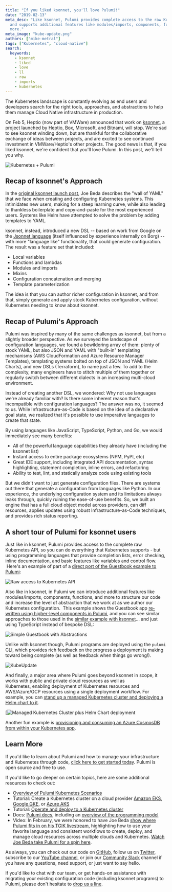 ```yaml
---
title: "If you liked ksonnet, you'll love Pulumi!"
date: "2019-02-13"
meta_desc: "Like ksonnet, Pulumi provides complete access to the raw Kubernetes API,
  and supports additional features like modules/imports, components, functions, and
  more."
meta_image: "kube-update.png"
authors: ["mike-metral"]
tags: ["Kubernetes", "cloud-native"]
search:
  keywords:
    - ksonnet
    - liked
    - love
    - ll
    - raw
    - imports
    - kubernetes
---
```


The Kubernetes landscape is constantly evolving as end users and
developers search for the right tools, approaches, and abstractions to
help them manage Cloud Native infrastructure in production.

On Feb 5, Heptio (now part of VMWare) announced
that work on [ksonnet](https://github.com/ksonnet), a project launched
by Heptio, Box, Microsoft, and Bitnami, will stop. We're sad to see
ksonnet winding down, but are thankful for the collaborative exchange of
ideas between projects, and are excited to see continued investment in
VMWare/Heptio's other projects. The good news is that, if you liked
ksonnet, we're confident that you'll love Pulumi. In this post, we'll
tell you why.
<!--more-->

![Kubernetes + Pulumi](./hero.png)

## Recap of ksonnet's Approach

In the [original ksonnet launch post](https://blog.heptio.com/ksonnet-intro-43f6183a97a6), Joe Beda
describes the "wall of YAML" that we face when creating and configuring
Kubernetes systems. This intimidates new users, making for a steep
learning curve, while also leading to thankless boilerplate and
copy-and-paste for the most experienced users. Systems like Helm have
attempted to solve the problem by adding templates to YAML.

ksonnet, instead, introduced a new DSL -- based on work from Google on
the [Jsonnet language](https://jsonnet.org/) (itself influenced by
experience internally on Borg) -- with more "language like"
functionality, that could generate configuration. The result was a
feature set that included:

- Local variables
- Functions and lambdas
- Modules and imports
- Mixins
- Configuration concatenation and merging
- Template parameterization

The idea is that you can author richer configuration in ksonnet, and
from that, simply generate and apply stock Kubernetes configuration,
without Kubernetes needing to know about ksonnet.

## Recap of Pulumi's Approach

Pulumi was inspired by many of the same challenges as ksonnet, but from
a slightly broader perspective. As we surveyed the landscape of
configuration languages, we found a bewildering array of them: plenty of
stock YAML, but also JSON and YAML with "built-in" templating mechanisms
(AWS CloudFormation and Azure Resource Manager Templates), templating
systems bolted on top of JSON and YAML (Helm Charts), and new DSLs
(Terraform), to name just a few. To add to the complexity, many
engineers have to stitch multiple of them together or regularly switch
between different dialects in an increasing multi-cloud environment.

Instead of creating another DSL, we wondered: Why not use languages
we're already familiar with? Is there some inherent reason that's
incompatible with configuration languages? The answer was no, it seemed
to us. While Infrastructure-as-Code is based on the idea of a
declarative goal state, we realized that it's possible to use imperative
languages to create that state.

By using languages like JavaScript, TypeScript, Python, and Go, we would
immediately see many benefits:

- All of the powerful language capabilities they already have
  (including the ksonnet list)
- Instant access to entire package ecosystems (NPM, PyPI, etc)
- Great IDE support, including integrated API documentation, syntax
  highlighting, statement completion, inline errors, and refactoring
- Ability to test, lint, and statically analyze code using existing
  tools

But we didn't want to just generate configuration files. There are
systems out there that generate a configuration from languages like
Python. In our experience, the underlying configuration system and its
limitations always leaks through, quickly ruining the ease-of-use
benefits. So, we built an engine that has a full cloud object model
across providers, can diff resources, applies updates using robust
Infrastructure-as-Code techniques, and provides rich status reporting.

## A short tour of Pulumi for ksonnet users

Just like in ksonnet, Pulumi provides access to the complete raw
Kubernetes API, so you can do everything that Kubernetes supports - but
using programming languages that provide completion lists, error
checking, inline documentation, and basic features like variables and
control flow.  Here's an example of part of a
[direct port of the Guestbook example to Pulumi](https://github.com/pulumi/examples/tree/master/kubernetes-ts-guestbook/simple):

![Raw access to Kubernetes API](./raw-access.png)

Also like in ksonnet, in Pulumi we can introduce additional features
like modules/imports, components, functions, and more to structure our
code and increase the level of abstraction that we work at as we author
our Kubernetes configuration.  This example shows the Guestbook app
[re-written using higher-level components in Pulumi](https://github.com/pulumi/examples/blob/master/kubernetes-ts-guestbook/components/index.ts),
and you can see similar approaches to those used in the
[similar example with ksonnet](https://github.com/ksonnet/ksonnet/blob/master/examples/guestbook.jsonnet)...
and just using TypeScript instead of bespoke DSL:

![Simple Guestbook with Abstractions](./guestbook-with-abstractions.png)

Unlike with ksonnet though, Pulumi programs are deployed using the
`pulumi` CLI, which provides rich feedback on the progress a deployment
is making toward being complete (as well as feedback when things go
wrong!).

![KubeUpdate](https://www.pulumi.com/uploads/content/blog/if-you-liked-ksonnet-youll-love-pulumi/kube-update.gif)

And finally, a major area where Pulumi goes beyond ksonnet in scope, it
works with public and private cloud resources as well as
Kubernetes, enabling deployment of Kubernetes resources and
AWS/Azure/GCP resources using a single deployment workflow. For example,
you can
[stand up a managed Kubernetes cluster and deploying a Helm chart to it](https://github.com/pulumi/examples/blob/master/classic-azure-ts-aks-mean/index.ts).

[![Managed Kubernetes Cluster plus Helm Chart deployment](./kubernetes-plus-helm-chart.png)

Another fun example is
[provisioning and consuming an Azure CosmosDB from within your Kubernetes app](https://github.com/pulumi/examples/tree/master/classic-azure-ts-aks-mean).

## Learn More

If you'd like to learn about Pulumi and how to manage your
infrastructure and Kubernetes through code, [click here to get started today](/docs/get-started/). Pulumi is open source and free to
use.

If you'd like to go deeper on certain topics, here are some additional
resources to check out:

- [Overview of Pulumi Kubernetes Scenarios](/kubernetes/)
- Tutorial: Create a Kubernetes cluster on a cloud provider
  [Amazon EKS](/registry/packages/kubernetes/how-to-guides/eks/),
  [Google GKE](/registry/packages/kubernetes/how-to-guides/gke/), or
  [Azure AKS](https://github.com/pulumi/examples/tree/master/classic-azure-ts-aks-mean)
- Tutorial: [Operate and deploy to a Kubernetes cluster](/registry/packages/kubernetes/how-to-guides/exposed-deployment/)
- Docs: [Pulumi docs](/docs/), including an
  [overview of the programming model](/docs/concepts/)
- Video: In February, we were honored to have Joe Beda
[show where Pulumi fits in on his TGIK livestream](https://www.youtube.com/watch?v=ILMK65YVSKw),
highlighting how to use your favorite language and consistent workflows to create,
deploy, and manage cloud resources across multiple clouds and
Kubernetes. [Watch Joe Beda take Pulumi for a spin here](https://www.youtube.com/watch?v=ILMK65YVSKw).

As always, you can check out our code on
[GitHub](https://github.com/pulumi), follow us on
[Twitter](https://twitter.com/pulumicorp), subscribe to our [YouTube
channel](https://www.youtube.com/channel/UC2Dhyn4Ev52YSbcpfnfP0Mw), or
join our [Community Slack](https://slack.pulumi.com/) channel if you have
any questions, need support, or just want to say hello.

If you'd like to chat with our team, or get hands-on assistance with
migrating your existing configuration code (including ksonnet programs)
to Pulumi, please don't hesitate to [drop us a line](/contact/).
